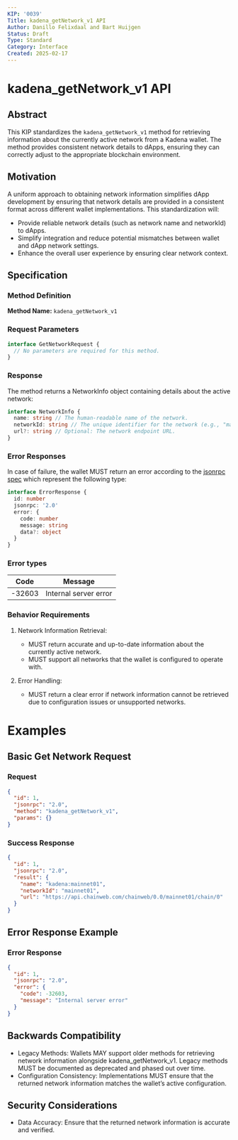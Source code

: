 ```yaml
---
KIP: '0039'
Title: kadena_getNetwork_v1 API
Author: Danillo Felixdaal and Bart Huijgen
Status: Draft
Type: Standard
Category: Interface
Created: 2025-02-17
---
```


# kadena_getNetwork_v1 API

## Abstract

This KIP standardizes the `kadena_getNetwork_v1` method for retrieving information about the currently active network from a Kadena wallet. The method provides consistent network details to dApps, ensuring they can correctly adjust to the appropriate blockchain environment.

## Motivation

A uniform approach to obtaining network information simplifies dApp development by ensuring that network details are provided in a consistent format across different wallet implementations. This standardization will:

- Provide reliable network details (such as network name and networkId) to dApps.
- Simplify integration and reduce potential mismatches between wallet and dApp network settings.
- Enhance the overall user experience by ensuring clear network context.

## Specification

### Method Definition

**Method Name:** `kadena_getNetwork_v1`

### Request Parameters

```typescript
interface GetNetworkRequest {
  // No parameters are required for this method.
}
```

### Response

The method returns a NetworkInfo object containing details about the active network:

```typescript
interface NetworkInfo {
  name: string // The human-readable name of the network.
  networkId: string // The unique identifier for the network (e.g., "mainnet01").
  url?: string // Optional: The network endpoint URL.
}
```

### Error Responses

In case of failure, the wallet MUST return an error according to the [jsonrpc spec](https://www.jsonrpc.org/specification#error_object) which represent the following type:

```typescript
interface ErrorResponse {
  id: number
  jsonrpc: '2.0'
  error: {
    code: number
    message: string
    data?: object
  }
}
```

### Error types

| Code   | Message               |
| ------ | --------------------- |
| -32603 | Internal server error |

### Behavior Requirements

1. Network Information Retrieval:

   - MUST return accurate and up-to-date information about the currently active network.
   - MUST support all networks that the wallet is configured to operate with.

2. Error Handling:
   - MUST return a clear error if network information cannot be retrieved due to configuration issues or unsupported networks.

# Examples

## Basic Get Network Request

### Request

```json
{
  "id": 1,
  "jsonrpc": "2.0",
  "method": "kadena_getNetwork_v1",
  "params": {}
}
```

### Success Response

```json
{
  "id": 1,
  "jsonrpc": "2.0",
  "result": {
    "name": "kadena:mainnet01",
    "networkId": "mainnet01",
    "url": "https://api.chainweb.com/chainweb/0.0/mainnet01/chain/0"
  }
}
```

## Error Response Example

### Error Response

```json
{
  "id": 1,
  "jsonrpc": "2.0",
  "error": {
    "code": -32603,
    "message": "Internal server error"
  }
}
```

## Backwards Compatibility

- Legacy Methods: Wallets MAY support older methods for retrieving network information alongside kadena_getNetwork_v1. Legacy methods MUST be documented as deprecated and phased out over time.
- Configuration Consistency: Implementations MUST ensure that the returned network information matches the wallet’s active configuration.

## Security Considerations

- Data Accuracy: Ensure that the returned network information is accurate and verified.
